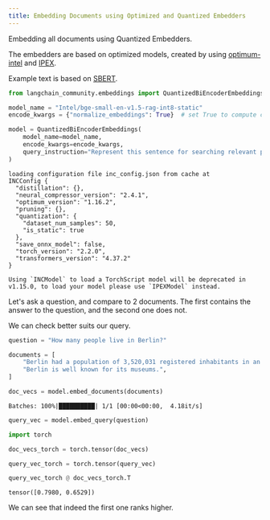 ```yaml
---
title: Embedding Documents using Optimized and Quantized Embedders
---
```


Embedding all documents using Quantized Embedders.

The embedders are based on optimized models, created by using [optimum-intel](https://github.com/huggingface/optimum-intel.git) and [IPEX](https://github.com/intel/intel-extension-for-pytorch).

Example text is based on [SBERT](https://www.sbert.net/docs/pretrained_cross-encoders.html).

```python
from langchain_community.embeddings import QuantizedBiEncoderEmbeddings

model_name = "Intel/bge-small-en-v1.5-rag-int8-static"
encode_kwargs = {"normalize_embeddings": True}  # set True to compute cosine similarity

model = QuantizedBiEncoderEmbeddings(
    model_name=model_name,
    encode_kwargs=encode_kwargs,
    query_instruction="Represent this sentence for searching relevant passages: ",
)
```

```output
loading configuration file inc_config.json from cache at 
INCConfig {
  "distillation": {},
  "neural_compressor_version": "2.4.1",
  "optimum_version": "1.16.2",
  "pruning": {},
  "quantization": {
    "dataset_num_samples": 50,
    "is_static": true
  },
  "save_onnx_model": false,
  "torch_version": "2.2.0",
  "transformers_version": "4.37.2"
}

Using `INCModel` to load a TorchScript model will be deprecated in v1.15.0, to load your model please use `IPEXModel` instead.
```

Let's ask a question, and compare to 2 documents. The first contains the answer to the question, and the second one does not.

We can check better suits our query.

```python
question = "How many people live in Berlin?"
```

```python
documents = [
    "Berlin had a population of 3,520,031 registered inhabitants in an area of 891.82 square kilometers.",
    "Berlin is well known for its museums.",
]
```

```python
doc_vecs = model.embed_documents(documents)
```

```output
Batches: 100%|██████████| 1/1 [00:00<00:00,  4.18it/s]
```

```python
query_vec = model.embed_query(question)
```

```python
import torch
```

```python
doc_vecs_torch = torch.tensor(doc_vecs)
```

```python
query_vec_torch = torch.tensor(query_vec)
```

```python
query_vec_torch @ doc_vecs_torch.T
```

```output
tensor([0.7980, 0.6529])
```

We can see that indeed the first one ranks higher.
